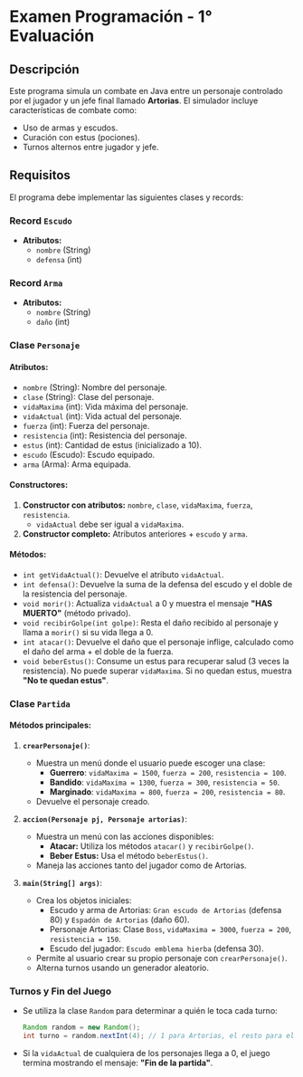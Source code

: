 # Examen Programación - 1° Evaluación

## Descripción
Este programa simula un combate en Java entre un personaje controlado por el jugador y un jefe final llamado **Artorias**. El simulador incluye características de combate como:

- Uso de armas y escudos.
- Curación con estus (pociones).
- Turnos alternos entre jugador y jefe.

## Requisitos

El programa debe implementar las siguientes clases y records:

### Record `Escudo`
- **Atributos:**
  - `nombre` (String)
  - `defensa` (int)

### Record `Arma`
- **Atributos:**
  - `nombre` (String)
  - `daño` (int)

### Clase `Personaje`

#### Atributos:
- `nombre` (String): Nombre del personaje.
- `clase` (String): Clase del personaje.
- `vidaMaxima` (int): Vida máxima del personaje.
- `vidaActual` (int): Vida actual del personaje.
- `fuerza` (int): Fuerza del personaje.
- `resistencia` (int): Resistencia del personaje.
- `estus` (int): Cantidad de estus (inicializado a 10).
- `escudo` (Escudo): Escudo equipado.
- `arma` (Arma): Arma equipada.

#### Constructores:
1. **Constructor con atributos:** `nombre`, `clase`, `vidaMaxima`, `fuerza`, `resistencia`.
   - `vidaActual` debe ser igual a `vidaMaxima`.
2. **Constructor completo:** Atributos anteriores + `escudo` y `arma`.

#### Métodos:
- `int getVidaActual()`: Devuelve el atributo `vidaActual`.
- `int defensa()`: Devuelve la suma de la defensa del escudo y el doble de la resistencia del personaje.
- `void morir()`: Actualiza `vidaActual` a 0 y muestra el mensaje **"HAS MUERTO"** (método privado).
- `void recibirGolpe(int golpe)`: Resta el daño recibido al personaje y llama a `morir()` si su vida llega a 0.
- `int atacar()`: Devuelve el daño que el personaje inflige, calculado como el daño del arma + el doble de la fuerza.
- `void beberEstus()`: Consume un estus para recuperar salud (3 veces la resistencia). No puede superar `vidaMaxima`. Si no quedan estus, muestra **"No te quedan estus"**.

### Clase `Partida`

#### Métodos principales:

1. **`crearPersonaje()`**:
   - Muestra un menú donde el usuario puede escoger una clase:
     - **Guerrero**: `vidaMaxima = 1500`, `fuerza = 200`, `resistencia = 100`.
     - **Bandido**: `vidaMaxima = 1300`, `fuerza = 300`, `resistencia = 50`.
     - **Marginado**: `vidaMaxima = 800`, `fuerza = 200`, `resistencia = 80`.
   - Devuelve el personaje creado.

2. **`accion(Personaje pj, Personaje artorias)`**:
   - Muestra un menú con las acciones disponibles:
     - **Atacar:** Utiliza los métodos `atacar()` y `recibirGolpe()`.
     - **Beber Estus:** Usa el método `beberEstus()`.
   - Maneja las acciones tanto del jugador como de Artorias.

3. **`main(String[] args)`**:
   - Crea los objetos iniciales:
     - Escudo y arma de Artorias: `Gran escudo de Artorias` (defensa 80) y `Espadón de Artorias` (daño 60).
     - Personaje Artorias: Clase `Boss`, `vidaMaxima = 3000`, `fuerza = 200`, `resistencia = 150`.
     - Escudo del jugador: `Escudo emblema hierba` (defensa 30).
   - Permite al usuario crear su propio personaje con `crearPersonaje()`.
   - Alterna turnos usando un generador aleatorio.

### Turnos y Fin del Juego
- Se utiliza la clase `Random` para determinar a quién le toca cada turno:
  ```java
  Random random = new Random();
  int turno = random.nextInt(4); // 1 para Artorias, el resto para el jugador
  ```
- Si la `vidaActual` de cualquiera de los personajes llega a 0, el juego termina mostrando el mensaje:
  **"Fin de la partida"**.
